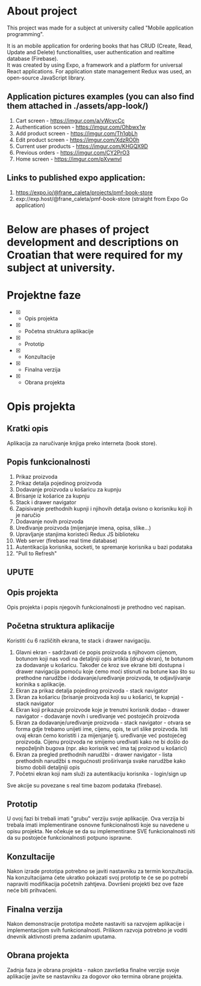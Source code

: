 # About project
This project was made for a subject at university called "Mobile application programming".

It is an mobile application for ordering books that has CRUD (Create, Read, Update and Delete) functionalities, user authentication and realtime database (Firebase).<br />
It was created by using Expo, a framework and a platform for universal React applications. For application state management Redux was used, an open-source JavaScript library.

## Application pictures examples (you can also find them attached in ./assets/app-look/)
1. Cart screen - https://imgur.com/a/vWcycCc
2. Authentication screen - https://imgur.com/Ohbwx1w
3. Add product screen - https://imgur.com/Th1qbLh
4. Edit product screen - https://imgur.com/XdzRO0h
5. Current user products - https://imgur.com/KHGQX9D
6. Previous orders - https://imgur.com/CY2PrO3
7. Home screen - https://imgur.com/pXvwnvl

## Links to published expo application:
1) https://expo.io/@frane_caleta/projects/pmf-book-store
2) exp://exp.host/@frane_caleta/pmf-book-store (straight from Expo Go application)


# Below are phases of project development and descriptions on Croatian that were required for my subject at university.

# Projektne faze
- [x] - Opis projekta
- [x] - Početna struktura aplikacije
- [x] - Prototip
- [x] - Konzultacije
- [x] - Finalna verzija
- [x] - Obrana projekta

# Opis projekta
## Kratki opis
Aplikacija za naručivanje knjiga preko interneta (book store).

## Popis funkcionalnosti
1. Prikaz proizvoda
2. Prikaz detalja pojedinog proizvoda
3. Dodavanje proizvoda u košaricu za kupnju
4. Brisanje iz košarice za kupnju
5. Stack i drawer navigator
6. Zapisivanje prethodnih kupnji i njihovih detalja ovisno o korisniku koji ih je naručio
7. Dodavanje novih proizvoda
8. Uređivanje proizvoda (mijenjanje imena, opisa, slike...)
9. Upravljanje stanjima koristeći Redux JS biblioteku
10. Web server (firebase real time database)
11. Autentikacija korisnika, socketi, te spremanje korisnika u bazi podataka
12. "Pull to Refresh"

## UPUTE
## Opis projekta
Opis projekta i popis njegovih funkcionalnosti je prethodno već napisan.

## Početna struktura aplikacije
Koristiti ću 6 različitih ekrana, te stack i drawer navigaciju. 
1. Glavni ekran - sadržavati će popis proizvoda s njihovom cijenom, botunom koji nas vodi na detaljniji opis artikla (drugi ekran), te botunom za dodavanje u košaricu.
Također će kroz sve ekrane biti dostupna i drawer navigacija pomoću koje ćemo moći stisnuti na botune kao što su prethodne narudžbe i dodavanje/uređivanje proizvoda, te odjavljivanje korinika s aplikacije.
2. Ekran za prikaz detalja pojedinog proizvoda - stack navigator
3. Ekran za košaricu (brisanje proizvoda koji su u košarici, te kupnja) - stack navigator
4. Ekran koji prikazuje proizvode koje je trenutni korisnik dodao - drawer navigator - dodavanje novih i uređivanje već postojećih proizvoda
5. Ekran za dodavanje/uređivanje proizvoda - stack navigator - otvara se forma gdje trebamo unijeti ime, cijenu, opis, te url slike proizvoda. Isti ovaj ekran ćemo koristiti i za mijenjanje tj. uređivanje već postojećeg proizvoda. Cijenu proizvoda ne smijemo uređivati kako ne bi došlo do nepoželjnih bugova (npr. ako korisnik već ima taj proizvod u košarici)
6. Ekran za pregled prethodnih narudžbi - drawer navigator - lista prethodnih narudžbi s mogućnosti proširivanja svake narudžbe kako bismo dobili detaljniji opis
7. Početni ekran koji nam služi za autentikaciju korisnika - login/sign up

Sve akcije su povezane s real time bazom podataka (firebase).

## Prototip
U ovoj fazi bi trebali imati "grubu" verziju svoje aplikacije. Ova verzija bi trebala imati implementirane osnovne funkcionalnosti koje su navedene u opisu projekta. Ne očekuje se da su implementirane SVE funkcionalnosti niti da su postojeće funkcionalnosti potpuno ispravne.

## Konzultacije
Nakon izrade prototipa potrebno se javiti nastavniku za termin konzultacija. Na konzultacijama ćete ukratko pokazati svoj prototip te će se po potrebi napraviti modifikacija početnih zahtjeva. Dovršeni projekti bez ove faze neće biti prihvaćeni.

## Finalna verzija
Nakon demonstracije prototipa možete nastaviti sa razvojem aplikacije i implementacijom svih funkcionalnosti. Prilikom razvoja potrebno je voditi dnevnik aktivnosti prema zadanim uputama.

## Obrana projekta
Zadnja faza je obrana projekta - nakon završetka finalne verzije svoje aplikacije javite se nastavniku za dogovor oko termina obrane projekta.
